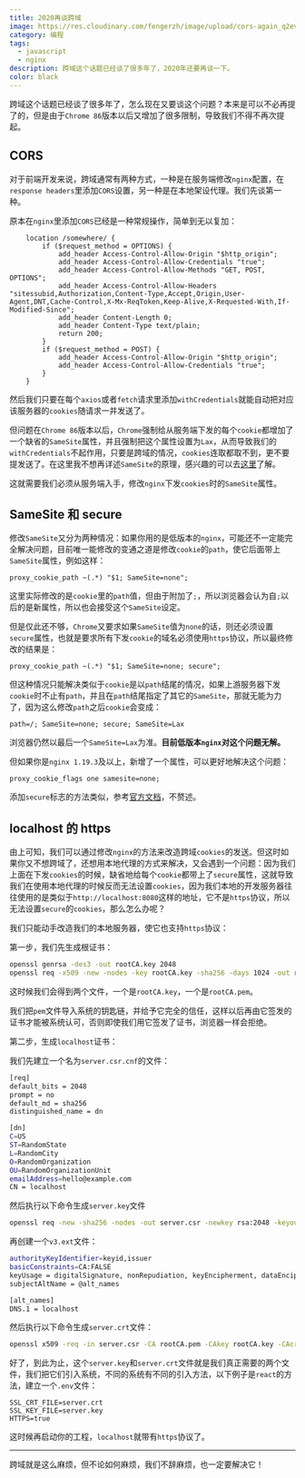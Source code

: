 ```yaml
---
title: 2020再谈跨域
image: https://res.cloudinary.com/fengerzh/image/upload/cors-again_q2evfj.jpg
category: 编程
tags:
  - javascript
  - nginx
description: 跨域这个话题已经谈了很多年了，2020年还要再谈一下。
color: black
---
```


跨域这个话题已经谈了很多年了，怎么现在又要谈这个问题？本来是可以不必再提了的，但是由于`Chrome 86`版本以后又增加了很多限制，导致我们不得不再次提起。

## CORS

对于前端开发来说，跨域通常有两种方式，一种是在服务端修改`nginx`配置，在`response headers`里添加`CORS`设置，另一种是在本地架设代理。我们先谈第一种。

原本在`nginx`里添加`CORS`已经是一种常规操作，简单到无以复加：

```
    location /somewhere/ {
        if ($request_method = OPTIONS) {
            add_header Access-Control-Allow-Origin "$http_origin";
            add_header Access-Control-Allow-Credentials "true";
            add_header Access-Control-Allow-Methods "GET, POST, OPTIONS";
            add_header Access-Control-Allow-Headers "sitessubid,Authorization,Content-Type,Accept,Origin,User-Agent,DNT,Cache-Control,X-Mx-ReqToken,Keep-Alive,X-Requested-With,If-Modified-Since";
            add_header Content-Length 0;
            add_header Content-Type text/plain;
            return 200;
        }
        if ($request_method = POST) {
            add_header Access-Control-Allow-Origin "$http_origin";
            add_header Access-Control-Allow-Credentials "true";
        }
    }
```

然后我们只要在每个`axios`或者`fetch`请求里添加`withCredentials`就能自动把对应该服务器的`cookies`随请求一并发送了。

但问题在`Chrome 86`版本以后，`Chrome`强制给从服务端下发的每个`cookie`都增加了一个缺省的`SameSite`属性，并且强制把这个属性设置为`Lax`，从而导致我们的`withCredentials`不起作用，只要是跨域的情况，`cookies`连取都取不到，更不要提发送了。在这里我不想再详述`SameSite`的原理，感兴趣的可以去[这里](https://www.ruanyifeng.com/blog/2019/09/cookie-samesite.html)了解。

这就需要我们必须从服务端入手，修改`nginx`下发`cookies`时的`SameSite`属性。

## SameSite 和 secure

修改`SameSite`又分为两种情况：如果你用的是低版本的`nginx`，可能还不一定能完全解决问题，目前唯一能修改的变通之道是修改`cookie`的`path`，使它后面带上`SameSite`属性，例如这样：

```
proxy_cookie_path ~(.*) "$1; SameSite=none";
```

这里实际修改的是`cookie`里的`path`值，但由于附加了`;`，所以浏览器会认为自`;`以后的是新属性，所以也会接受这个`SameSite`设定。

但是仅此还不够，`Chrome`又要求如果`SameSite`值为`none`的话，则还必须设置`secure`属性，也就是要求所有下发`cookie`的域名必须使用`https`协议，所以最终修改的结果是：

```
proxy_cookie_path ~(.*) "$1; SameSite=none; secure";
```

但这种情况只能解决类似于`cookie`是以`path`结尾的情况，如果上游服务器下发`cookie`时不止有`path`，并且在`path`结尾指定了其它的`SameSite`，那就无能为力了，因为这么修改`path`之后`cookie`会变成：

```nginx
path=/; SameSite=none; secure; SameSite=Lax
```

浏览器仍然以最后一个`SameSite=Lax`为准。**目前低版本`nginx`对这个问题无解。**

但如果你是`nginx 1.19.3`及以上，新增了一个属性，可以更好地解决这个问题：

```nginx
proxy_cookie_flags one samesite=none;
```

添加`secure`标志的方法类似，参考[官方文档](http://nginx.org/en/docs/http/ngx_http_proxy_module.html#proxy_cookie_flags)，不赘述。

## localhost 的 https

由上可知，我们可以通过修改`nginx`的方法来改造跨域`cookies`的发送。但这时如果你又不想跨域了，还想用本地代理的方式来解决，又会遇到一个问题：因为我们上面在下发`cookies`的时候，缺省地给每个`cookie`都带上了`secure`属性，这就导致我们在使用本地代理的时候反而无法设置`cookies`，因为我们本地的开发服务器往往使用的是类似于`http://localhost:8080`这样的地址，它不是`https`协议，所以无法设置`secure`的`cookies`，那么怎么办呢？

我们只能动手改造我们的本地服务器，使它也支持`https`协议：

第一步，我们先生成根证书：

```bash
openssl genrsa -des3 -out rootCA.key 2048
openssl req -x509 -new -nodes -key rootCA.key -sha256 -days 1024 -out rootCA.pem
```

这时候我们会得到两个文件，一个是`rootCA.key`，一个是`rootCA.pem`。

我们把`pem`文件导入系统的钥匙链，并给予它完全的信任，这样以后再由它签发的证书才能被系统认可，否则即使我们用它签发了证书，浏览器一样会拒绝。

第二步，生成`localhost`证书：

我们先建立一个名为`server.csr.cnf`的文件：

```bash
[req]
default_bits = 2048
prompt = no
default_md = sha256
distinguished_name = dn

[dn]
C=US
ST=RandomState
L=RandomCity
O=RandomOrganization
OU=RandomOrganizationUnit
emailAddress=hello@example.com
CN = localhost
```

然后执行以下命令生成`server.key`文件

```bash
openssl req -new -sha256 -nodes -out server.csr -newkey rsa:2048 -keyout server.key -config <( cat server.csr.cnf )
```

再创建一个`v3.ext`文件：

```bash
authorityKeyIdentifier=keyid,issuer
basicConstraints=CA:FALSE
keyUsage = digitalSignature, nonRepudiation, keyEncipherment, dataEncipherment
subjectAltName = @alt_names

[alt_names]
DNS.1 = localhost
```

然后执行以下命令生成`server.crt`文件：

```bash
openssl x509 -req -in server.csr -CA rootCA.pem -CAkey rootCA.key -CAcreateserial -out server.crt -days 500 -sha256 -extfile v3.ext
```

好了，到此为止，这个`server.key`和`server.crt`文件就是我们真正需要的两个文件，我们把它们引入系统，不同的系统有不同的引入方法，以下例子是`react`的方法，建立一个`.env`文件：

```
SSL_CRT_FILE=server.crt
SSL_KEY_FILE=server.key
HTTPS=true
```

这时候再启动你的工程，`localhost`就带有`https`协议了。

---

跨域就是这么麻烦，但不论如何麻烦，我们不辞麻烦，也一定要解决它！
